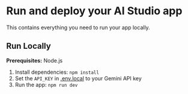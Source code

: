 # Run and deploy your AI Studio app

This contains everything you need to run your app locally.

## Run Locally

**Prerequisites:**  Node.js


1. Install dependencies:
   `npm install`
2. Set the `API_KEY` in [.env.local](.env.local) to your Gemini API key
3. Run the app:
   `npm run dev`
